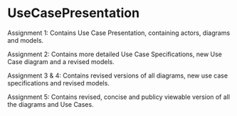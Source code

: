 # UseCasePresentation

Assignment 1: Contains Use Case Presentation, containing actors, diagrams and models.

Assignment 2: Contains more detailed Use Case Specifications, new Use Case diagram and a revised models.

Assignment 3 & 4: Contains revised versions of all diagrams, new use case specifications and revised models.

Assignment 5: Contains revised, concise and publicy viewable version of all the diagrams and Use Cases.

